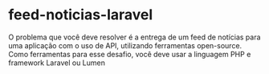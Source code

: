 # feed-noticias-laravel
O problema que você deve resolver é a entrega de um feed de notícias para uma aplicação com o uso de API, utilizando ferramentas open-source. Como ferramentas para esse desafio, você deve usar a linguagem PHP e framework Laravel ou Lumen
